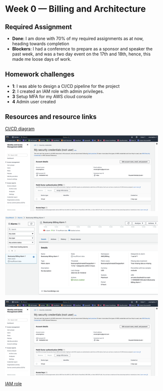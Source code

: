 # Week 0 — Billing and Architecture

## Required Assignment
* **Done**: I am done with 70% of my required assignments as at now, heading towards completion
* **Blockers**: I had a conference to prepare as a sponsor and speaker the past week, and was a two day event on the 17th and 18th, hence, this made me loose days of work.


## Homework challenges
* **1**: I was able to design a CI/CD pipeline for the project
* **2**: I created an IAM role with admin privileges.
* **3** Setup MFA for my AWS cloud console
* **4** Admin user created

## Resources and resource links
[CI/CD diagram](https://lucid.app/lucidchart/1975a43b-0453-4264-9315-32ba3eb9795b/edit?viewport_loc=-1155%2C9%2C9642%2C4508%2C0_0&invitationId=inv_5cbb129f-6605-4898-9670-e55fc5318a66)

![MFA](/journal/proof/MFA.png)

![Cloudwatch alarm](/journal/proof/alarm.png)

![IAM User](/journal/proof/MFA.png)

[IAM role](/journal/proof/role.png)


 